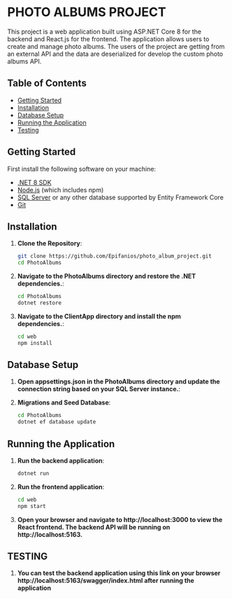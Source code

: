 # PHOTO ALBUMS PROJECT

This project is a web application built using ASP.NET Core 8 for the backend and React.js for the frontend. The application allows users to create and manage photo albums. The users of the project are getting from an external API and the data are deserialized for develop the custom photo albums API.

## Table of Contents

- [Getting Started](#getting-started)
- [Installation](#installation)
- [Database Setup](#database-setup)
- [Running the Application](#running-the-application)
- [Testing](#testing)


## Getting Started

First install the following software on your machine:

- [.NET 8 SDK](https://dotnet.microsoft.com/download/dotnet/8.0)
- [Node.js](https://nodejs.org/) (which includes npm)
- [SQL Server](https://www.microsoft.com/en-us/sql-server/sql-server-downloads) or any other database supported by Entity Framework Core
- [Git](https://git-scm.com/)

## Installation

1. **Clone the Repository**:
   ```bash
   git clone https://github.com/Epifanios/photo_album_project.git
   cd PhotoAlbums

2. **Navigate to the PhotoAlbums directory and restore the .NET dependencies.**:
   ```bash
   cd PhotoAlbums
   dotnet restore

3. **Navigate to the ClientApp directory and install the npm dependencies.**:
   ```bash
   cd web
   npm install


## Database Setup

1. **Open appsettings.json in the PhotoAlbums directory and update the connection string based on your SQL Server instance.**:
   


2. **Migrations and Seed Database**:
   ```bash
   cd PhotoAlbums
   dotnet ef database update


## Running the Application

1. **Run the backend application**:
   ```bash
   dotnet run

2. **Run the frontend application**:
   ```bash
   cd web
   npm start

3. **Open your browser and navigate to http://localhost:3000 to view the React frontend. The backend API will be running on http://localhost:5163.**


## TESTING

1. **You can test the backend application using this link on your browser http://localhost:5163/swagger/index.html after running the application**
   


